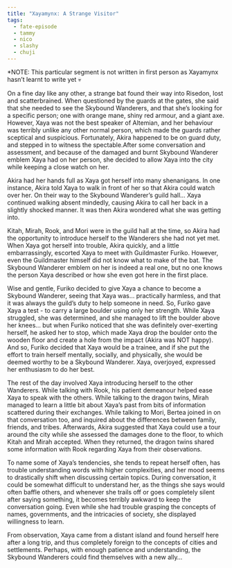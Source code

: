```yaml
---
title: "Xayamynx: A Strange Visitor"
tags:
  - fate-episode
  - tammy
  - nico
  - slashy
  - chuji
---
```

<p class="xaya">*NOTE: This particular segment is not written in first person as Xayamynx hasn’t learnt to write yet 💀</p>

On a fine day like any other, a strange bat found their way into Risedon, lost and scatterbrained. When questioned by the guards at the gates, she said that she needed to see the Skybound Wanderers, and that she’s looking for a specific person; one with orange mane, shiny red armour, and a giant axe. However, Xaya was not the best speaker of Altemian, and her behaviour was terribly unlike any other normal person, which made the guards rather sceptical and suspicious. Fortunately, Akira happened to be on guard duty, and stepped in to witness the spectable.After some conversation and assessment, and because of the damaged and burnt Skybound Wanderer emblem Xaya had on her person, she decided to allow Xaya into the city while keeping a close watch on her.

Akira had her hands full as Xaya got herself into many shenanigans. In one instance, Akira told Xaya to walk in front of her so that Akira could watch over her. On their way to the Skybound Wanderer’s guild hall… Xaya continued walking absent mindedly, causing Akira to call her back in a slightly shocked manner. It was then Akira wondered what she was getting into.

Kitah, Mirah, Rook, and Mori were in the guild hall at the time, so Akira had the opportunity to introduce herself to the Wanderers she had not yet met. When Xaya got herself into trouble, Akira quickly, and a little embarrassingly, escorted Xaya to meet with Guildmaster Furiko. However, even the Guildmaster himself did not know what to make of the bat. The Skybound Wanderer emblem on her is indeed a real one, but no one knows the person Xaya described or how she even got here in the first place.

Wise and gentle, Furiko decided to give Xaya a chance to become a Skybound Wanderer, seeing that Xaya was… practically harmless, and that it was always the guild’s duty to help someone in need. So, Furiko gave Xaya a test - to carry a large boulder using only her strength. While Xaya struggled, she was determined, and she managed to lift the boulder above her knees… but when Furiko noticed that she was definitely over-exerting herself, he asked her to stop, which made Xaya drop the boulder onto the wooden floor and create a hole from the impact (Akira was NOT happy). And so, Furiko decided that Xaya would be a trainee, and if she put the effort to train herself mentally, socially, and physically, she would be deemed worthy to be a Skybound Wanderer. Xaya, overjoyed, expressed her enthusiasm to do her best.

The rest of the day involved Xaya introducing herself to the other Wanderers. While talking with Rook, his patient demeanour helped ease Xaya to speak with the others. While talking to the dragon twins, Mirah managed to learn a little bit about Xaya’s past from bits of information scattered during their exchanges. While talking to Mori, Bertea joined in on that conversation too, and inquired about the differences between family, friends, and tribes. Afterwards, Akira suggested that Xaya could use a tour around the city while she assessed the damages done to the floor, to which Kitah and Mirah accepted. When they returned, the dragon twins shared some information with Rook regarding Xaya from their observations.
  
To name some of Xaya’s tendencies, she tends to repeat herself often, has trouble understanding words with higher complexities, and her mood seems to drastically shift when discussing certain topics. During conversation, it could be somewhat difficult to understand her, as the things she says would often baffle others, and whenever she trails off or goes completely silent after saying something, it becomes terribly awkward to keep the conversation going. Even while she had trouble grasping the concepts of names, governments, and the intricacies of society, she displayed willingness to learn.

From observation, Xaya came from a distant island and found herself here after a long trip, and thus completely foreign to the concepts of cities and settlements. Perhaps, with enough patience and understanding, the Skybound Wanderers could find themselves with a new ally…